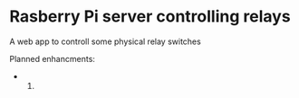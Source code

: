 # Rasberry Pi server controlling relays

A web app to controll some physical relay switches

Planned enhancments:
- 1.

